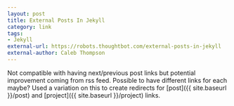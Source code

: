 ```yaml
---
layout: post
title: External Posts In Jekyll
category: link
tags:
- Jekyll
external-url: https://robots.thoughtbot.com/external-posts-in-jekyll
external-author: Caleb Thompson
---
```

Not compatible with having next/previous post links but potential improvement coming from rss feed. Possible to have different links for each maybe?
Used a variation on this to create redirects for [post]({{ site.baseurl }}/post) and [project]({{ site.baseurl }}/project) links.
